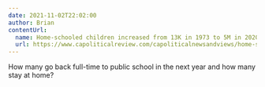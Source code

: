 ```yaml
---
date: 2021-11-02T22:02:00
author: Brian
contentUrl: 
  name: Home-schooled children increased from 13K in 1973 to 5M in 2020
  url: https://www.capoliticalreview.com/capoliticalnewsandviews/home-schooled-children-increased-from-13k-in-1973-to-5m-in-2020/
---
```

How many go back full-time to public school in the next year and how many stay at home?